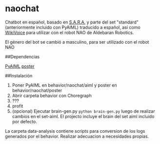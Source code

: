 # naochat
Chatbot en español, basado en [S.A.R.A.](http://goo.gl/DWGD3R) y parte del set "standard" (anteriormente incluido con PyAIML) traducido a español, así como [WikiVoice](https://goo.gl/Xkq9Nz) para utilizar con el robot NAO de Aldebaran Robotics.

El género del bot se cambió a masculino, para ser utilizado con el robot NAO

##Dependencias

[PyAIML](https://goo.gl/Pw8bOM)
[poster](http://goo.gl/DEvhe5)

##Instalación

1. Poner PyAIML en behavior/naochat/aiml y poster en behavior/naochat/poster
2. Abrir carpeta behavior con Choregraph
3. ???
4. profit
5. (opcional) Ejecutar brain-gen.py `python brain-gen.py` luego de realizar cambios en el set-aiml. El projecto incluye el brain del set aiml incluido por defecto.

La carpeta data-analysis contiene scripts para conversion de los logs generados por el behavior. Realizar adecuacion a necesidades propias.